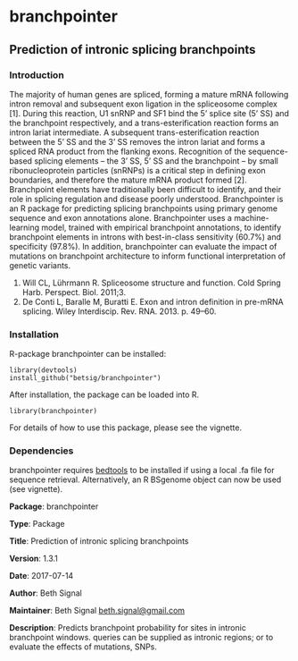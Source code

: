 # branchpointer

## Prediction of intronic splicing branchpoints

### Introduction

The majority of human genes are spliced, forming a mature mRNA following intron removal and subsequent exon ligation in the spliceosome complex [1]. During this reaction, U1 snRNP and SF1 bind the 5’ splice site (5’ SS) and the branchpoint respectively, and a trans-esterification reaction forms an intron lariat intermediate. A subsequent trans-esterification reaction between the 5’ SS and the 3’ SS removes the intron lariat and forms a spliced RNA product from the flanking exons. Recognition of the sequence-based splicing elements – the 3’ SS, 5’ SS and the branchpoint – by small ribonucleoprotein particles (snRNPs) is a critical step in defining exon boundaries, and therefore the mature mRNA product formed [2].
Branchpoint elements have traditionally been difficult to identify, and their role in splicing regulation and disease poorly understood. Branchpointer is an R package for predicting splicing branchpoints using primary genome sequence and exon annotations alone. Branchpointer uses a machine-learning model, trained with empirical branchpoint annotations, to identify branchpoint elements in introns with best-in-class sensitivity (60.7%) and specificity (97.8%). In addition, branchpointer can evaluate the impact of mutations on branchpoint architecture to inform functional interpretation of genetic variants.

1. Will CL, Lührmann R. Spliceosome structure and function. Cold Spring Harb. Perspect. Biol. 2011;3. 
2. De Conti L, Baralle M, Buratti E. Exon and intron definition in pre-mRNA splicing. Wiley Interdiscip. Rev. RNA. 2013. p. 49–60. 

### Installation

R-package branchpointer can be installed:

    library(devtools)
    install_github("betsig/branchpointer")

After installation, the package can be loaded into R.

    library(branchpointer)

For details of how to use this package, please see the vignette.
 
### Dependencies

branchpointer requires [bedtools](http://bedtools.readthedocs.io/en/latest/content/installation.html) to be installed if using a local .fa file for sequence retrieval.
Alternatively, an R BSgenome object can now be used (see vignette).

**Package**: branchpointer

**Type**: Package

**Title**: Prediction of intronic splicing branchpoints

**Version**: 1.3.1

**Date**: 2017-07-14

**Author**: Beth Signal

**Maintainer**: Beth Signal <beth.signal@gmail.com>

**Description**: Predicts branchpoint probability for sites in intronic branchpoint windows. 
queries can be supplied as intronic regions; or to evaluate the effects of mutations, SNPs.
